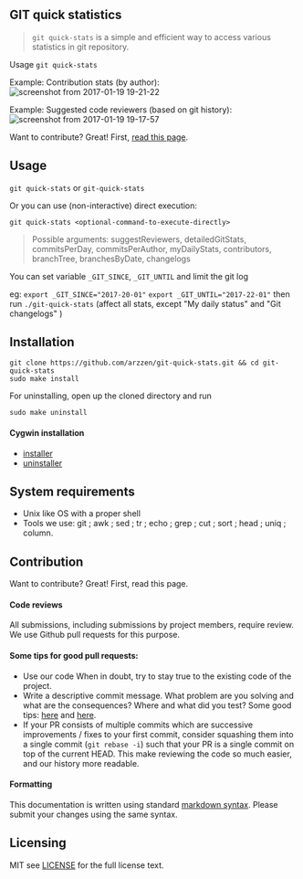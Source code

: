 
## GIT quick statistics

> `git quick-stats` is a simple and efficient way to access various statistics in git repository.

Usage `git quick-stats`

Example: Contribution stats (by author):
![screenshot from 2017-01-19 19-21-22](https://cloud.githubusercontent.com/assets/6382002/22119620/97f2eb78-de7c-11e6-8c82-f16f7e68c913.png)


Example: Suggested code reviewers (based on git history):
![screenshot from 2017-01-19 19-17-57](https://cloud.githubusercontent.com/assets/6382002/22119622/97f80ba8-de7c-11e6-9237-96cea513aff5.png)


Want to contribute? Great! First, [read this page][].


## Usage

`git quick-stats` 
or 
`git-quick-stats`

Or you can use (non-interactive) direct execution:

`git quick-stats <optional-command-to-execute-directly>`

> Possible arguments: 
> suggestReviewers, detailedGitStats, commitsPerDay, commitsPerAuthor, myDailyStats, contributors,
branchTree, branchesByDate, changelogs


You can set variable `_GIT_SINCE`, `_GIT_UNTIL` and limit the git log

eg:
`export _GIT_SINCE="2017-20-01"`
`export _GIT_UNTIL="2017-22-01"`
then run `./git-quick-stats` (affect all stats, except "My daily status" and "Git changelogs" )

## Installation

```
git clone https://github.com/arzzen/git-quick-stats.git && cd git-quick-stats
sudo make install
```

For uninstalling, open up the cloned directory and run

```
sudo make uninstall
```

#### Cygwin installation

* [installer](https://gist.github.com/arzzen/35e09866dfdadf2108b2420045739245) 
* [uninstaller](https://gist.github.com/arzzen/21c660014d0663b6c5710014714779d6)

## System requirements

* Unix like OS with a proper shell
* Tools we use: git ; awk ; sed ; tr ; echo ; grep ; cut ; sort ; head ; uniq ; column.

## Contribution 

Want to contribute? Great! First, read this page.

#### Code reviews
All submissions, including submissions by project members, require review. 
We use Github pull requests for this purpose.

#### Some tips for good pull requests:
* Use our code
  When in doubt, try to stay true to the existing code of the project.
* Write a descriptive commit message. What problem are you solving and what
  are the consequences? Where and what did you test? Some good tips:
  [here](http://robots.thoughtbot.com/5-useful-tips-for-a-better-commit-message)
  and [here](https://www.kernel.org/doc/Documentation/SubmittingPatches).
* If your PR consists of multiple commits which are successive improvements /
  fixes to your first commit, consider squashing them into a single commit
  (`git rebase -i`) such that your PR is a single commit on top of the current
  HEAD. This make reviewing the code so much easier, and our history more
  readable.

#### Formatting

This documentation is written using standard [markdown syntax](https://help.github.com/articles/markdown-basics/). Please submit your changes using the same syntax.

## Licensing
MIT see [LICENSE][] for the full license text.

   [read this page]: http://github.com/arzzen/git-quick-stats/blob/master/CONTRIBUTING.md
   [landing page]: http://arzzen.github.io/git-quick-stats
   [LICENSE]: https://github.com/arzzen/git-quick-stats/blob/master/LICENSE.txt
